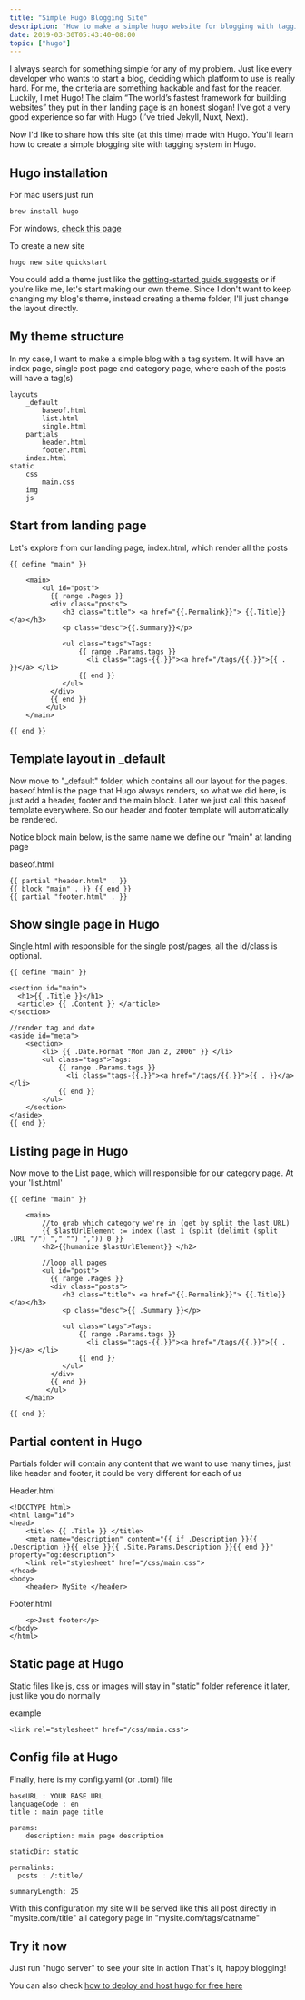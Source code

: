 ```yaml
---
title: "Simple Hugo Blogging Site"
description: "How to make a simple hugo website for blogging with tagging or category system."
date: 2019-03-30T05:43:40+08:00
topic: ["hugo"]
---
```


I always search for something simple for any of my problem. Just like every developer who wants to start a blog, deciding which platform to use is really hard. For me, the criteria are something hackable and fast for the reader. Luckily, I met Hugo! The claim “The world’s fastest framework for building websites” they put in their landing page is an honest slogan! I've got a very good experience so far with Hugo (I’ve tried Jekyll, Nuxt, Next).

Now I'd like to share how this site (at this time) made with Hugo. You'll learn how to create a simple blogging site with tagging system in Hugo.

## Hugo installation
For mac users just run
```
brew install hugo
```

For windows, [check this page](https://gohugo.io/getting-started/installing)

To create a new site
```
hugo new site quickstart
```  
  
You could add a theme just like the [getting-started guide suggests](https://gohugo.io/getting-started/quick-start/) or if you're like me, let's start making our own theme. Since I don't want to keep changing my blog's theme, instead creating a theme folder, I'll just change the layout directly.

## My theme structure
In my case, I want to make a simple blog with a tag system. It will have an index page, single post page and category page, where each of the posts will have a tag(s)
```
layouts
    _default
        baseof.html
        list.html
        single.html
    partials
        header.html
        footer.html
    index.html
static
    css
        main.css
    img
    js
```

## Start from landing page
Let's explore from our landing page, index.html, which render all the posts
```
{{ define "main" }}

    <main>
        <ul id="post">
          {{ range .Pages }}
          <div class="posts">
             <h3 class="title"> <a href="{{.Permalink}}"> {{.Title}} </a></h3>
             <p class="desc">{{.Summary}}</p>

             <ul class="tags">Tags:
                 {{ range .Params.tags }}
                   <li class="tags-{{.}}"><a href="/tags/{{.}}">{{ . }}</a> </li>
                 {{ end }}
             </ul>
          </div>
          {{ end }}
         </ul>
    </main>

{{ end }}
```

## Template layout in _default
Now move to "_default" folder, which contains all our layout for the pages.
baseof.html is the page that Hugo always renders, so what we did here, is just add a header, footer and the main block.
Later we just call this baseof template everywhere. So our header and footer template will automatically be rendered.

Notice block main below, is the same name we define our "main" at landing page

baseof.html
```
{{ partial "header.html" . }}
{{ block "main" . }} {{ end }}
{{ partial "footer.html" . }}
```

## Show single page in Hugo
Single.html with responsible for the single post/pages, all the id/class is optional.
```
{{ define "main" }}

<section id="main">
  <h1>{{ .Title }}</h1>
  <article> {{ .Content }} </article>
</section>

//render tag and date
<aside id="meta">
    <section>
        <li> {{ .Date.Format "Mon Jan 2, 2006" }} </li>
        <ul class="tags">Tags:
            {{ range .Params.tags }}
              <li class="tags-{{.}}"><a href="/tags/{{.}}">{{ . }}</a> </li>
            {{ end }}
        </ul>
    </section>
</aside>
{{ end }}
```

## Listing page in Hugo
Now move to the List page, which will responsible for our category page.
At your 'list.html'

```
{{ define "main" }}

    <main>
        //to grab which category we're in (get by split the last URL)
        {{ $lastUrlElement := index (last 1 (split (delimit (split .URL "/") "," "") ",")) 0 }}
        <h2>{{humanize $lastUrlElement}} </h2>

        //loop all pages
        <ul id="post">
          {{ range .Pages }}
          <div class="posts">
             <h3 class="title"> <a href="{{.Permalink}}"> {{.Title}} </a></h3>
             <p class="desc">{{ .Summary }}</p>

             <ul class="tags">Tags:
                 {{ range .Params.tags }}
                   <li class="tags-{{.}}"><a href="/tags/{{.}}">{{ . }}</a> </li>
                 {{ end }}
             </ul>
          </div>
          {{ end }}
         </ul>
    </main>

{{ end }}
```

## Partial content in Hugo 

Partials folder will contain any content that we want to use many times, just like header and footer, it could be very different for each of us

Header.html
```
<!DOCTYPE html>
<html lang="id">
<head>
    <title> {{ .Title }} </title>
    <meta name="description" content="{{ if .Description }}{{ .Description }}{{ else }}{{ .Site.Params.Description }}{{ end }}" property="og:description">
    <link rel="stylesheet" href="/css/main.css">
</head>
<body>
    <header> MySite </header>
```

Footer.html
```
    <p>Just footer</p>
</body>
</html>
```

## Static page at Hugo

Static files like js, css or images will stay in "static" folder
reference it later, just like you do normally

example
```
<link rel="stylesheet" href="/css/main.css">
```

## Config file at Hugo

Finally, here is my config.yaml (or .toml) file

```
baseURL : YOUR BASE URL
languageCode : en
title : main page title

params:
    description: main page description

staticDir: static

permalinks:
  posts : /:title/

summaryLength: 25
```

With this configuration my site will be served like this
all post directly in "mysite.com/title"
all category page in "mysite.com/tags/catname"

## Try it now
Just run "hugo server" to see your site in action
That's it, happy blogging!

You can also check [how to deploy and host hugo for free here](https://onebite.dev/how-to-deploy-and-host-hugo-in-github-pages/)
